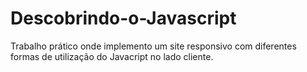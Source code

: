 # Descobrindo-o-Javascript
Trabalho prático onde implemento um site responsivo com diferentes formas de utilização do Javacript no lado cliente.
